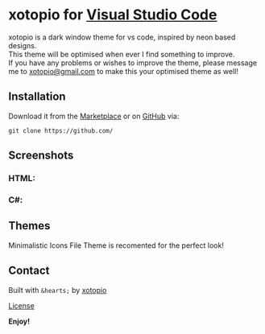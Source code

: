 # xotopio for [Visual Studio Code](http://code.visualstudio.com)

xotopio is a dark window theme for vs code, inspired by neon based designs.</br>
This theme will be optimised when ever I find something to improve. </br>
If you have any problems or wishes to improve the theme, please message me to xotopio@gmail.com to make this your optimised theme as well!

## Installation
Download it from the [Marketplace]() or on [GitHub]() via:

```
git clone https://github.com/
```

## Screenshots

### HTML:

### C#:

## Themes
Minimalistic Icons File Theme is recomented for the perfect look!

## Contact

Built with `&hearts;` by [xotopio]()

[License]()

**Enjoy!**

